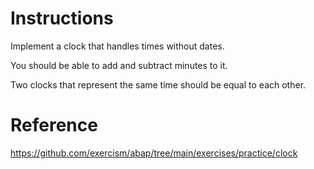 # Instructions

Implement a clock that handles times without dates.

You should be able to add and subtract minutes to it.

Two clocks that represent the same time should be equal to each other.


# Reference

https://github.com/exercism/abap/tree/main/exercises/practice/clock